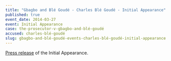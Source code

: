 ```yaml
---
title: "Gbagbo and Blé Goudé - Charles Blé Goudé - Initial Appearance"
published: true
event_date: 2014-03-27
event: Initial Appearance
case: the-prosecutor-v-gbagbo-and-blé-goudé
accused: charles-blé-goudé
slug: gbagbo-and-blé-goudé-events-charles-blé-goudé-initial-appearance
---
```


[Press release](https://www.icc-cpi.int/en_menus/icc/press%20and%20media/press%20releases/Pages/ma155.aspx) of the Initial Appearance.

